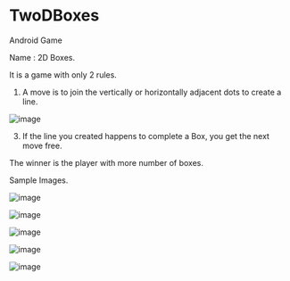 # TwoDBoxes
Android Game

Name : 2D Boxes.

It is a game with only 2 rules.
1) A move is to join the vertically or horizontally adjacent dots to create a line.

![image](https://user-images.githubusercontent.com/44316307/118472005-ffe80200-b725-11eb-9055-747e5be6a3af.png)

3) If the line you created happens to complete a Box, you get the next move free.

The winner is the player with more number of boxes.

Sample Images.

![image](https://user-images.githubusercontent.com/44316307/118472387-6705b680-b726-11eb-9181-13d5e7970a7b.png)

![image](https://user-images.githubusercontent.com/44316307/118472459-7be24a00-b726-11eb-834e-c952d1813999.png)

![image](https://user-images.githubusercontent.com/44316307/118472638-ab915200-b726-11eb-862b-3144591bfa71.png)

![image](https://user-images.githubusercontent.com/44316307/118472888-fdd27300-b726-11eb-9f6d-572fb95500ca.png)

![image](https://user-images.githubusercontent.com/44316307/118473030-2b1f2100-b727-11eb-8409-64bcf145911e.png)
